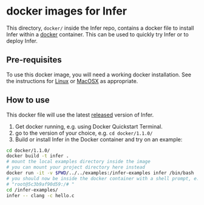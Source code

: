 # docker images for Infer

This directory, `docker/` inside the Infer repo,
contains a docker file to install Infer within a
[docker](https://www.docker.com/) container. This can be used to
quickly try Infer or to deploy Infer.


## Pre-requisites

To use this docker image, you will need a working docker
installation. See the instructions for
[Linux](http://docs.docker.com/linux/step_one/) or
[MacOSX](http://docs.docker.com/mac/step_one/) as appropriate.


## How to use

This docker file will use the latest
[released](https://github.com/facebook/infer/releases) version of
Infer. 

1. Get docker running, e.g. using Docker Quickstart Terminal.
2. go to the version of your choice, e.g. `cd docker/1.1.0/`
3. Build or install Infer in the Docker container and try on an example:

```sh
cd docker/1.1.0/
docker build -t infer .
# mount the local examples directory inside the image
# you can mount your project directory here instead
docker run -it -v $PWD/../../examples:/infer-examples infer /bin/bash
# you should now be inside the docker container with a shell prompt, e.g.
# "root@5c3b9af90d59:/# "
cd /infer-examples/
infer -- clang -c hello.c
```
